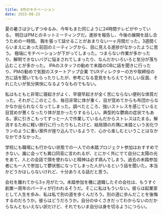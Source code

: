 ```yaml
---
title: 8月のモチベーション
date: 2015-08-23
---
```


夏の暑さは少しずつゆるみ、今年もまた同じように24時間テレビがやっている。
明日はPMとのネットミーティングだ。進捗を報告し、今後の展開を話し合うための一時間。
胸を張って話せることがあまりない一ヶ月間だった。3週間くらいまえにあった前回のミーティングから、目に見える進捗がなかったように思う。 極端にモチベーションが下がってしまった。つまらない作業が多かったり、解明できないバグに悩まされてしまったり、なんだかいろいろと気分が落ち込むことが多かった。
IPAのスタッフの勧めで未踏のOBに話を聞きに行ったり、PMの勧めで気鋭のスタートアップ企業 でUXディレクターの方や取締役の方に話を聞いてもらったりしたが、参考になる意見をもらえてうれしい反面、それじたいが気分爽快になるようなものでもない。

私はもともと非常に寝起きがよく、早寝早起きが全く苦にならない便利な体質だった。それがここのところ、毎日非常に体が重く、目が覚めてからも布団からなかなか出られなくなってしまった。調べたところ、強いストレスを感じていると目覚めが悪くなったり体が怠かったりするらしい。典型的な鬱病の症状でもある。家に引きこもってずっと一人で作業しているんだからストレスはたまる。解消するために軽い旅行に行ったりもしたけど、結局頭の片隅に未踏という劣化ウランのように重い案件が座り込んでいるようで、心から楽しむということはなかなかできなかった。

学校にも職場にも行かない状態での一人での未踏プロジェクト参加はおすすめできない。誰に会っても異口同音に言われるが、とにかく外にでて自分に太陽の光をあて、人との会話で頭を使わないと精神は必ず病んでしまう。過去の未踏参加者にも一人で参加して鬱状態になってしまった人がいるという話を聞いた。本当かどうかはしらないけれど、十分ありえる話だと思う。

会社を離れてから3ヶ月がたつ。未踏参加を機に退職したその会社は、もうすぐ創業一周年のパーティが行われるそうだ。そこに私はもういない。彼らは起業家として人生を歩み、私は私で別の道を歩くんだろう。別の道に歩んだことを後悔するのだろうか。彼らはどうだろうか。自分のゆくさきだってわからないのだからなんともいえない訳だけど、それでもいま自分は身を切るようにつらい。
